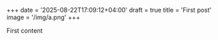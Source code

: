 +++
date = '2025-08-22T17:09:12+04:00'
draft = true
title = 'First post'
image = '/img/a.png'
+++

First content
